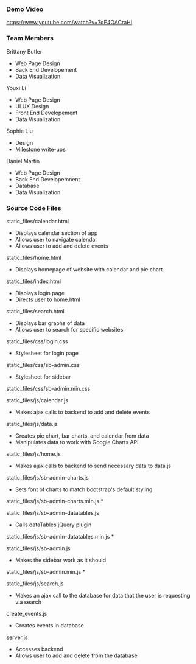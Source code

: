 ### Demo Video
https://www.youtube.com/watch?v=7dE4QACraHI

### Team Members
Brittany Butler
* Web Page Design
* Back End Developement
* Data Visualization

Youxi Li
* Web Page Design
* UI UX Design
* Front End Developement
* Data Visualization

Sophie Liu
* Design 
* Milestone write-ups

Daniel Martin
* Web Page Design
* Back End Developemnent
* Database
* Data Visualization

### Source Code Files
static_files/calendar.html
* Displays calendar section of app
* Allows user to navigate calendar
* Allows user to add and delete events

static_files/home.html
* Displays homepage of website with calendar and pie chart

static_files/index.html
* Displays login page
* Directs user to home.html

static_files/search.html
* Displays bar graphs of data
* Allows user to search for specific websites

static_files/css/login.css
* Stylesheet for login page

static_files/css/sb-admin.css
* Stylesheet for sidebar

static_files/css/sb-admin.min.css


static_files/js/calendar.js
* Makes ajax calls to backend to add and delete events

static_files/js/data.js
* Creates pie chart, bar charts, and calendar from data
* Manipulates data to work with Google Charts API

static_files/js/home.js
* Makes ajax calls to backend to send necessary data to data.js

static_files/js/sb-admin-charts.js
* Sets font of charts to match bootstrap's default styling

static_files/js/sb-admin-charts.min.js
* 

static_files/js/sb-admin-datatables.js
* Calls dataTables jQuery plugin

static_files/js/sb-admin-datatables.min.js
*

static_files/js/sb-admin.js
* Makes the sidebar work as it should

static_files/js/sb-admin.min.js
*

static_files/js/search.js
* Makes an ajax call to the database for data that the user is requesting via search

create_events.js
* Creates events in database

server.js
* Accesses backend
* Allows user to add and delete from the database
